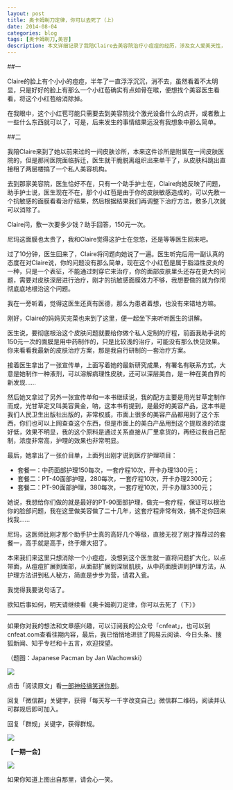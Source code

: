 ```yaml
---
layout: post
title: 奥卡姆剃刀定律，你可以去死了（上）
date: 2014-08-04
categories: blog
tags: [奥卡姆剃刀,美容]
description: 本文详细记录了我陪Claire去美容院治疗小痘痘的经历，涉及女人爱美天性，如何美容师斗智斗勇，以及奥卡姆剃刀定理、说起来容易做起来难等等的大道理，最后表现了写作者的无奈。
---
```


##一

Claire的脸上有个小小的痘痘，半年了一直浮浮沉沉，消不去，虽然看着不太明显，只是好好的脸上有那么一个小红苞确实有点如骨在喉，便想找个美容医生看看，将这个小红苞给消除掉。

在我眼中，这个小红苞可能只需要去到美容院找个激光设备什么的点开，或者敷上一些什么东西就可以了，可是，后来发生的事情结果远没有我想象中那么简单。


##二

我陪Claire来到了她以前来过的一间皮肤诊所，本来这件诊所是附属在一间皮肤医院的，但是那间医院面临拆迁，医生就干脆脱离组织出来单干了，从皮肤科跳出直接租了两层楼搞了一个私人美容机构。

去到那家美容院，医生恰好不在，只有一个助手护士在，Claire向她反映了问题，助手护士说，医生现在不在，那个小红苞是由于你的皮肤敏感造成的，可以先敷一个抗敏感的面膜看看治疗结果，然后根据结果我们再调整下治疗方法，敷多几次就可以消除了。

Claire问，敷一次要多少钱？助手回答，150元一次。

尼玛这面膜也太贵了，我和Claire觉得这护士在忽悠，还是等等医生回来吧。

过了10分钟，医生回来了，Claire将问题向她说了一遍。医生听完后用一副认真的态度在对Claire说，你的问题没有那么简单，现在这个小红苞是属于脂溢性皮炎的一种，只是一个表征，不能通过刺穿它来治疗，你的面部皮肤里头还存在更大的问题，需要对皮肤深层进行治疗，刚才的抗敏感面膜效力不够，我想要做的就为你彻彻底底地根治这个问题。

我在一旁听着，觉得这医生还真有医德，那么为患者着想，也没有来错地方嘛。

刚好，Claire的妈妈买完菜也来到了这里，便一起坐下来听听医生的讲解。

医生说，要彻底根治这个皮肤问题就要给你做个私人定制的疗程，前面我助手说的150元一次的面膜是用中药制作的，只是比较浅的治疗，可能没有那么快见效果。你来看看我最新的皮肤治疗方案，那是我自行研制的一套治疗方案。

接着医生拿出了一张宣传单，上面写着她的最新研究成果，有署名有联系方式，大意是她制作一种液剂，可以溶解病理性皮肤，还可以深层美白，是一种在美白界的新发现……

然后她又拿过了另外一张宣传单和一本书继续说，我的配方主要是用光甘草定制作而成，光甘草定又叫美容黄金，呐，这本书有提到，是最好的美容产品，这本书是我们人民卫生出版社出版的，非常权威，市面上很多的美容产品都用到了这个东西，你们也可以上网查查这个东西，但是市面上的美白产品用到这个提取液的浓度好低，效果不明显，我的这个原料是通过关系直接从厂里拿货的，再经过我自己配制，浓度非常高，护理的效果也非常明显。

最后，她拿出了一张价目单，上面列出刚才说到医疗护理项目：

- 套餐一：中药面部护理150每次，一套疗程10次，开卡办理1300元；
- 套餐二：PT-40面部护理，280每次，一套疗程10次，开卡办理2300元；
- 套餐二：PT-90面部护理，380每次，一套疗程10次，开卡办理3300元；

她说，我想给你们做的就是最好的PT-90面部护理，做完一套疗程，保证可以根治你的脸部问题，我在这里做美容做了二十几年，这套疗程非常有效，搞不定你回来找我……

尼玛，这医师比刚才那个助手护士真的高好几个等级，直接无视了刚才推荐过的套餐一，高手就是高手，终于爆大招了。

本来我们来这里只想消除一个小痘痘，没想到这个医生就一直将问题扩大化，以点带面，从痘痘扩展到面部，从面部扩展到深层肌肤，从中药面膜讲到护理方法，从护理方法讲到私人秘方，简直是步步为营，请君入瓮。

我觉得我要说句话了。

欲知后事如何，明天请继续看《奥卡姆剃刀定律，你可以去死了（下）》


----

如果你对我的想法和文章感兴趣，可以订阅我的公众号「cnfeat」，也可以到cnfeat.com查看往期内容，最后，我已悄悄地进驻了网易云阅读、今日头条、搜狐新闻、知乎专栏和十五言，欢迎探望。

（题图：Japanese Pacman by Jan Wachowski）

![](http://cnfeat.qiniudn.com/mHDSX.png)

点击「阅读原文」看[一部神经搞笑迷你剧](http://www.tudou.com/albumcover/79SyfTNmR48.html)。


回复「微信群」关键字，获得「每天写一千字改变自己」微信群二维码，阅读并认可群规后即可加入。

回复「群规」关键字，获得群规。

![](http://cnfeat.qiniudn.com/signitrue-2014-07-11.png)


**【一期一会】**

![](http://img3.douban.com/view/photo/photo/public/p2156923245.jpg)

如果你知道上图出自那里，请会心一笑。







